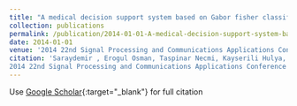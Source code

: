 ```yaml
---
title: "A medical decision support system based on Gabor fisher classifier for evaluation of Down syndrome affecteds"
collection: publications
permalink: /publication/2014-01-01-A-medical-decision-support-system-based-on-Gabor-fisher-classifier-for-evaluation-of-Down-syndrome-affecteds
date: 2014-01-01
venue: '2014 22nd Signal Processing and Communications Applications Conference (SIU)'
citation: 'Saraydemir , Erogul Osman, Taspinar Necmi, Kayserili Hulya, A medical decision support system based on Gabor fisher classifier for evaluation of Down syndrome affecteds"
2014 22nd Signal Processing and Communications Applications Conference (SIU), 2014'
---
```

Use [Google Scholar](https://scholar.google.com/scholar?q=A+medical+decision+support+system+based+on+Gabor+fisher+classifier+for+evaluation+of+Down+syndrome+affecteds){:target="_blank"} for full citation